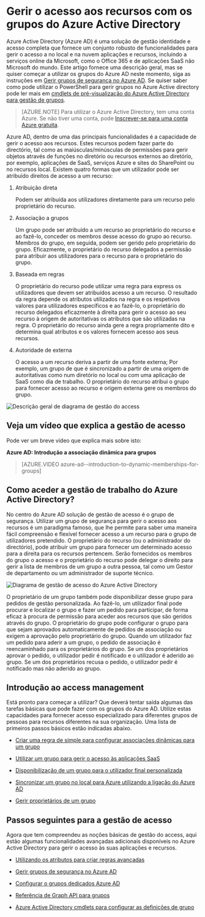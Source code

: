 <properties
    pageTitle="Gerir o acesso aos recursos com os grupos do Azure Active Directory | Microsoft Azure"
    description="Como utilizar grupos no Azure Active Directory para gerir o acesso de utilizador no local e na nuvem aplicações e recursos."
    services="active-directory"
    documentationCenter=""
    authors="curtand"
    manager="femila"
    editor=""
/>

<tags
    ms.service="active-directory"
    ms.workload="identity"
    ms.tgt_pltfrm="na"
    ms.devlang="na"
    ms.topic="article"
    ms.date="08/10/2016"
    ms.author="curtand"/>


# <a name="managing-access-to-resources-with-azure-active-directory-groups"></a>Gerir o acesso aos recursos com os grupos do Azure Active Directory

Azure Active Directory (Azure AD) é uma solução de gestão identidade e acesso completa que fornece um conjunto robusto de funcionalidades para gerir o acesso a no local e na nuvem aplicações e recursos, incluindo a serviços online da Microsoft, como o Office 365 e de aplicações SaaS não Microsoft do mundo. Este artigo fornece uma descrição geral, mas se quiser começar a utilizar os grupos do Azure AD neste momento, siga as instruções em [Gerir grupos de segurança no Azure AD](active-directory-accessmanagement-manage-groups.md). Se quiser saber como pode utilizar o PowerShell para gerir grupos no Azure Active directory pode ler mais em [cmdlets de pré-visualização do Azure Active Directory para gestão de grupos](active-directory-accessmanagement-groups-settings-v2-cmdlets.md).


> [AZURE.NOTE] Para utilizar o Azure Active Directory, tem uma conta Azure. Se não tiver uma conta, pode [Inscrever-se para uma conta Azure gratuita](https://azure.microsoft.com/pricing/free-trial/).


Azure AD, dentro de uma das principais funcionalidades é a capacidade de gerir o acesso aos recursos. Estes recursos podem fazer parte do directório, tal como as maiúsculas/minúsculas de permissões para gerir objetos através de funções no diretório ou recursos externos ao diretório, por exemplo, aplicações de SaaS, serviços Azure e sites do SharePoint ou no recursos local. Existem quatro formas que um utilizador pode ser atribuído direitos de acesso a um recurso:


1. Atribuição direta

    Podem ser atribuída aos utilizadores diretamente para um recurso pelo proprietário do recurso.

2. Associação a grupos

    Um grupo pode ser atribuído a um recurso ao proprietário do recurso e ao fazê-lo, conceder os membros desse acesso do grupo ao recurso. Membros do grupo, em seguida, podem ser gerido pelo proprietário do grupo. Eficazmente, o proprietário do recurso delegados a permissão para atribuir aos utilizadores para o recurso para o proprietário do grupo.

3. Baseada em regras

    O proprietário do recurso pode utilizar uma regra para express os utilizadores que devem ser atribuídos acesso a um recurso. O resultado da regra depende os atributos utilizados na regra e os respetivos valores para utilizadores específicos e ao fazê-lo, o proprietário do recurso delegados eficazmente à direita para gerir o acesso ao seu recurso à origem de autoritativas os atributos que são utilizadas na regra. O proprietário do recurso ainda gere a regra propriamente dito e determina qual atributos e os valores fornecem acesso aos seus recursos.

4. Autoridade de externa

    O acesso a um recurso deriva a partir de uma fonte externa; Por exemplo, um grupo de que é sincronizado a partir de uma origem de autoritativas como num diretório no local ou com uma aplicação de SaaS como dia de trabalho. O proprietário do recurso atribui o grupo para fornecer acesso ao recurso e origem externa gere os membros do grupo.

  ![Descrição geral de diagrama de gestão do access](./media/active-directory-access-management-groups/access-management-overview.png)


## <a name="watch-a-video-that-explains-access-management"></a>Veja um vídeo que explica a gestão de acesso

Pode ver um breve vídeo que explica mais sobre isto:

**Azure AD: Introdução a associação dinâmica para grupos**

> [AZURE.VIDEO azure-ad--introduction-to-dynamic-memberships-for-groups]

## <a name="how-does-access-management-in-azure-active-directory-work"></a>Como aceder a gestão de trabalho do Azure Active Directory?
No centro do Azure AD solução de gestão de acesso é o grupo de segurança. Utilizar um grupo de segurança para gerir o acesso aos recursos é um paradigma famoso, que lhe permite para saber uma maneira fácil compreensão e flexível fornecer acesso a um recurso para o grupo de utilizadores pretendido. O proprietário do recurso (ou o administrador do directório), pode atribuir um grupo para fornecer um determinado acesso para a direita para os recursos pertencem. Serão fornecidos os membros do grupo o acesso e o proprietário do recurso pode delegar o direito para gerir a lista de membros de um grupo a outra pessoa, tal como um Gestor de departamento ou um administrador de suporte técnico.

![Diagrama de gestão de acesso do Azure Active Directory](./media/active-directory-access-management-groups/active-directory-access-management-works.png)

O proprietário de um grupo também pode disponibilizar desse grupo para pedidos de gestão personalizada. Ao fazê-lo, um utilizador final pode procurar e localizar o grupo e fazer um pedido para participar, de forma eficaz à procura de permissão para aceder aos recursos que são geridos através do grupo. O proprietário do grupo pode configurar o grupo para que sejam aprovados automaticamente de pedidos de associação ou exigem a aprovação pelo proprietário do grupo. Quando um utilizador faz um pedido para aderir a um grupo, o pedido de associação é reencaminhado para os proprietários do grupo. Se um dos proprietários aprovar o pedido, o utilizador pedir é notificado e o utilizador é aderido ao grupo. Se um dos proprietários recusa o pedido, o utilizador pedir é notificado mas não aderido ao grupo.


## <a name="getting-started-with-access-management"></a>Introdução ao access management
Está pronto para começar a utilizar? Que deverá tentar saída algumas das tarefas básicas que pode fazer com os grupos do Azure AD. Utilize estas capacidades para fornecer acesso especializado para diferentes grupos de pessoas para recursos diferentes na sua organização. Uma lista de primeiros passos básicos estão indicadas abaixo.

* [Criar uma regra de simple para configurar associações dinâmicas para um grupo](active-directory-accessmanagement-manage-groups.md#how-can-i-manage-the-membership-of-a-group-dynamically)

* [Utilizar um grupo para gerir o acesso às aplicações SaaS](active-directory-accessmanagement-group-saasapps.md)

* [Disponibilização de um grupo para o utilizador final personalizada](active-directory-accessmanagement-self-service-group-management.md)

* [Sincronizar um grupo no local para Azure utilizando a ligação do Azure AD](active-directory-aadconnect.md)

* [Gerir proprietários de um grupo](active-directory-accessmanagement-managing-group-owners.md)


## <a name="next-steps-for-access-management"></a>Passos seguintes para a gestão de acesso
Agora que tem compreendeu as noções básicas de gestão do access, aqui estão algumas funcionalidades avançadas adicionais disponíveis no Azure Active Directory para gerir o acesso às suas aplicações e recursos.

* [Utilizando os atributos para criar regras avançadas](active-directory-accessmanagement-groups-with-advanced-rules.md)

* [Gerir grupos de segurança no Azure AD](active-directory-accessmanagement-manage-groups.md)

* [Configurar o grupos dedicados Azure AD](active-directory-accessmanagement-dedicated-groups.md)

* [Referência de Graph API para grupos](https://msdn.microsoft.com/Library/Azure/Ad/Graph/api/groups-operations#GroupFunctions)

* [Azure Active Directory cmdlets para configurar as definições de grupo](active-directory-accessmanagement-groups-settings-cmdlets.md)
